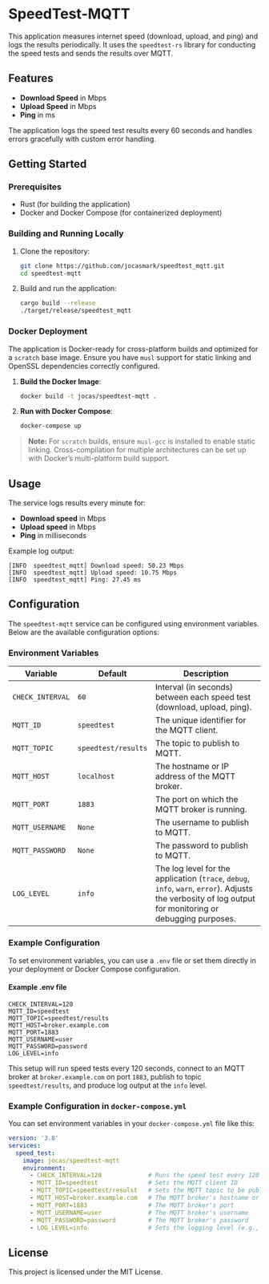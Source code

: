 
# SpeedTest-MQTT

This application measures internet speed (download, upload, and ping) and logs the results periodically. 
It uses the `speedtest-rs` library for conducting the speed tests and sends the results over MQTT.

## Features

- **Download Speed** in Mbps
- **Upload Speed** in Mbps
- **Ping** in ms

The application logs the speed test results every 60 seconds and handles errors gracefully with custom error handling.

## Getting Started

### Prerequisites

- Rust (for building the application)
- Docker and Docker Compose (for containerized deployment)

### Building and Running Locally

1. Clone the repository:
   ```bash
   git clone https://github.com/jocasmark/speedtest_mqtt.git
   cd speedtest-mqtt
   ```

2. Build and run the application:
   ```bash
   cargo build --release
   ./target/release/speedtest_mqtt
   ```

### Docker Deployment

The application is Docker-ready for cross-platform builds and optimized for a `scratch` base image. Ensure you have `musl` support for static linking and OpenSSL dependencies correctly configured.

1. **Build the Docker Image**:
   ```bash
   docker build -t jocas/speedtest-mqtt .
   ```

2. **Run with Docker Compose**:
   ```bash
   docker-compose up
   ```

> **Note:** For `scratch` builds, ensure `musl-gcc` is installed to enable static linking. Cross-compilation for multiple architectures can be set up with Docker’s multi-platform build support.

## Usage

The service logs results every minute for:
- **Download speed** in Mbps
- **Upload speed** in Mbps
- **Ping** in milliseconds

Example log output:
```plaintext
[INFO  speedtest_mqtt] Download speed: 50.23 Mbps
[INFO  speedtest_mqtt] Upload speed: 10.75 Mbps
[INFO  speedtest_mqtt] Ping: 27.45 ms
```

## Configuration

The `speedtest-mqtt` service can be configured using environment variables. Below are the available configuration options:

### Environment Variables

| Variable         | Default             | Description                                                                |
|------------------|---------------------|----------------------------------------------------------------------------|
| `CHECK_INTERVAL` | `60`                | Interval (in seconds) between each speed test (download, upload, ping).    |
| `MQTT_ID`        | `speedtest`         | The unique identifier for the MQTT client.                                 |
| `MQTT_TOPIC`     | `speedtest/results` | The topic to publish to MQTT.                                              |
| `MQTT_HOST`      | `localhost`         | The hostname or IP address of the MQTT broker.                             |
| `MQTT_PORT`      | `1883`              | The port on which the MQTT broker is running.                              |
| `MQTT_USERNAME`  | `None`              | The username to publish to MQTT.                                           |
| `MQTT_PASSWORD`  | `None`              | The password to publish to MQTT.                                           |
| `LOG_LEVEL`      | `info`              | The log level for the application (`trace`, `debug`, `info`, `warn`, `error`). Adjusts the verbosity of log output for monitoring or debugging purposes. |

### Example Configuration

To set environment variables, you can use a `.env` file or set them directly in your deployment or Docker Compose configuration.

#### Example .env file

```plaintext
CHECK_INTERVAL=120
MQTT_ID=speedtest
MQTT_TOPIC=speedtest/results
MQTT_HOST=broker.example.com
MQTT_PORT=1883
MQTT_USERNAME=user
MQTT_PASSWORD=password
LOG_LEVEL=info
```

This setup will run speed tests every 120 seconds, connect to an MQTT broker at `broker.example.com` on port `1883`, publish to topic `speedtest/results`, and produce log output at the `info` level.

### Example Configuration in `docker-compose.yml`

You can set environment variables in your `docker-compose.yml` file like this:

```yaml
version: '3.8'
services:
  speed_test:
    image: jocas/speedtest-mqtt
    environment:
      - CHECK_INTERVAL=120             # Runs the speed test every 120 seconds
      - MQTT_ID=speedtest              # Sets the MQTT client ID
      - MQTT_TOPIC=speedtest/resulst   # Sets the MQTT topic to be published to
      - MQTT_HOST=broker.example.com   # The MQTT broker's hostname or IP address
      - MQTT_PORT=1883                 # The MQTT broker's port
      - MQTT_USERNAME=user             # The MQTT broker's username
      - MQTT_PASSWORD=password         # The MQTT broker's password
      - LOG_LEVEL=info                 # Sets the logging level (e.g., info, debug, warn)
```

## License

This project is licensed under the MIT License.